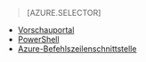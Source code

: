 > [AZURE.SELECTOR]
- [Vorschauportal](virtual-networks-static-private-ip-arm-pportal.md)
- [PowerShell](virtual-networks-static-private-ip-arm-ps.md)
- [Azure-Befehlszeilenschnittstelle](virtual-networks-static-private-ip-arm-cli.md)

